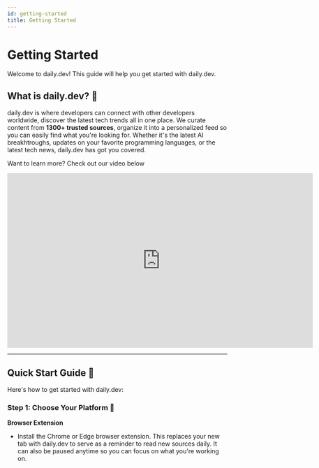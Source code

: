 ```yaml
---
id: getting-started
title: Getting Started
---
```


# Getting Started

Welcome to daily.dev! This guide will help you get started with daily.dev.

## What is daily.dev? 🤔

daily.dev is where developers can connect with other developers worldwide, discover the latest tech trends all in one place. We curate content from **1300+ trusted sources**, organize it into a personalized feed so you can easily find what you're looking for. Whether it's the latest AI breakhtroughs, updates on your favorite programming languages, or the latest tech news, daily.dev has got you covered.  

Want to learn more? Check out our video below

<iframe width="700" height="400" src="https://www.youtube.com/embed/igZCEr3HwCg" frameborder="0" allow="accelerometer; autoplay; encrypted-media; gyroscope; picture-in-picture" allowfullscreen title="Introduction video for daily.dev"></iframe>

---

## Quick Start Guide 🚀

Here's how to get started with daily.dev:

### Step 1: Choose Your Platform 🚀

**Browser Extension** 
- Install the Chrome or Edge browser extension. This replaces your new tab with daily.dev to serve as a reminder to read new sources daily. It can also be paused anytime so you can focus on what you're working on.
